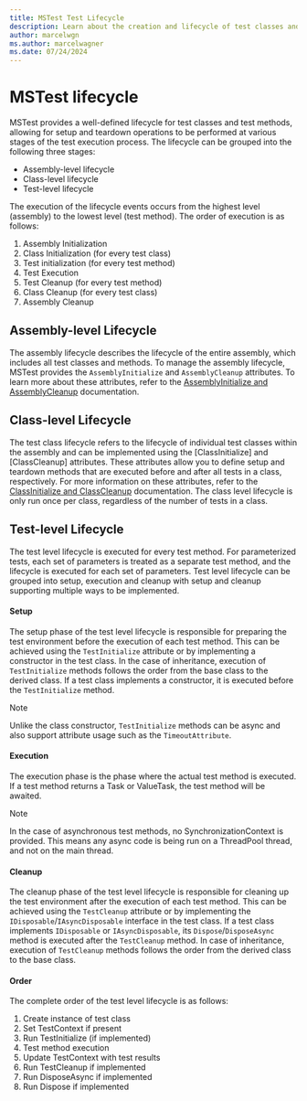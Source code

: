 ```yaml
---
title: MSTest Test Lifecycle
description: Learn about the creation and lifecycle of test classes and test methods in MSTest.
author: marcelwgn
ms.author: marcelwagner
ms.date: 07/24/2024
---
```


# MSTest lifecycle

MSTest provides a well-defined lifecycle for test classes and test methods, allowing for setup and teardown operations to be performed at various stages of the test execution process. The lifecycle can be grouped into the following three stages:

- Assembly-level lifecycle
- Class-level lifecycle
- Test-level lifecycle

The execution of the lifecycle events occurs from the highest level (assembly) to the lowest level (test method). The order of execution is as follows:

1. Assembly Initialization
1. Class Initialization (for every test class)
1. Test initialization (for every test method)
1. Test Execution
1. Test Cleanup (for every test method)
1. Class Cleanup (for every test class)
1. Assembly Cleanup

## Assembly-level Lifecycle

The assembly lifecycle describes the lifecycle of the entire assembly, which includes all test classes and methods.
To manage the assembly lifecycle, MSTest provides the `AssemblyInitialize` and `AssemblyCleanup` attributes.
To learn more about these attributes, refer to the [AssemblyInitialize and AssemblyCleanup](./unit-testing-mstest-writing-tests-attributes.md#assembly-level) documentation.

## Class-level Lifecycle

The test class lifecycle refers to the lifecycle of individual test classes within the assembly and can be implemented using the [ClassInitialize] and [ClassCleanup] attributes.
These attributes allow you to define setup and teardown methods that are executed before and after all tests in a class, respectively.
For more information on these attributes, refer to the [ClassInitialize and ClassCleanup](./unit-testing-mstest-writing-tests-attributes.md#class-level) documentation.
The class level lifecycle is only run once per class, regardless of the number of tests in a class.

## Test-level Lifecycle

The test level lifecycle is executed for every test method. For parameterized tests, each set of parameters is treated as a separate test method, and the lifecycle is executed for each set of parameters.
Test level lifecycle can be grouped into setup, execution and cleanup with setup and cleanup supporting multiple ways to be implemented.

#### Setup

The setup phase of the test level lifecycle is responsible for preparing the test environment before the execution of each test method. This can be achieved using the `TestInitialize` attribute or by implementing a constructor in the test class. In the case of inheritance, execution of `TestInitialize` methods follows the order from the base class to the derived class. If a test class implements a constructor, it is executed before the `TestInitialize` method.

> [!NOTE]
> Unlike the class constructor, `TestInitialize` methods can be async and also support attribute usage such as the `TimeoutAttribute`.

#### Execution

The execution phase is the phase where the actual test method is executed. If a test method returns a Task or ValueTask, the test method will be awaited.

> [!NOTE]
> In the case of asynchronous test methods, no SynchronizationContext is provided. This means any async code is being run on a ThreadPool thread, and not on the main thread.

#### Cleanup

The cleanup phase of the test level lifecycle is responsible for cleaning up the test environment after the execution of each test method. This can be achieved using the `TestCleanup` attribute or by implementing the `IDisposable`/`IAsyncDisposable` interface in the test class. If a test class implements `IDisposable` or `IAsyncDisposable`, its `Dispose`/`DisposeAsync` method is executed after the `TestCleanup` method. In case of inheritance, execution of `TestCleanup` methods follows the order from the derived class to the base class.

#### Order

The complete order of the test level lifecycle is as follows:

1. Create instance of test class
1. Set TestContext if present
1. Run TestInitialize (if implemented)
1. Test method execution
1. Update TestContext with test results
1. Run TestCleanup if implemented
1. Run DisposeAsync if implemented
1. Run Dispose if implemented
